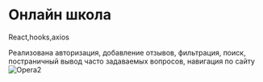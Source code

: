 # Онлайн школа

React,hooks,axios


Реализована авторизация, добавление отзывов, фильтрация, поиск, постраничный вывод часто задаваемых вопросов, навигация по сайту
![Opera2](https://user-images.githubusercontent.com/100845659/193724805-a09c96c8-2fd5-4ecd-8147-04fe9c5d2405.png)
